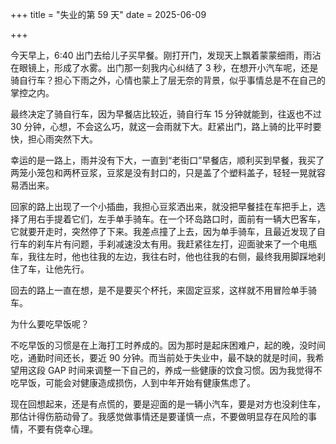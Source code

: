 +++
title = "失业的第 59 天"
date = 2025-06-09

+++

今天早上，6:40 出门去给儿子买早餐。刚打开门，发现天上飘着蒙蒙细雨，雨沾在眼镜上，形成了水雾。出门那一刻我内心纠结了 3 秒，在想开小汽车呢，还是骑自行车？担心下雨之外，心情也蒙上了层无奈的背景，似乎事情总是不在自己的掌控之内。

最终决定了骑自行车，因为早餐店比较近，骑自行车 15 分钟就能到，往返也不过 30 分钟，心想，不会这么巧，就这一会雨就下大。赶紧出门，路上骑的比平时要快，担心雨突然下大。

幸运的是一路上，雨并没有下大，一直到“老街口”早餐店，顺利买到早餐，我买了两笼小笼包和两杯豆浆，豆浆是没有封口的，只是盖了个塑料盖子，轻轻一晃就容易洒出来。

回家的路上出现了一个小插曲，我担心豆浆洒出来，就没把早餐挂在车把手上，选择了用右手提着它们，左手单手骑车。在一个环岛路口时，面前有一辆大巴客车，它就要开走时，突然停了下来。我差点撞了上去，因为单手骑车，且最近发现了自行车的刹车片有问题，手刹减速没太有用。我赶紧往左打，迎面驶来了一个电瓶车，我往左时，他也往我的左边，我往右时，他也往我的右侧，最终我用脚踩地刹住了车，让他先行。

回去的路上一直在想，是不是要买个杯托，来固定豆浆，这样就不用冒险单手骑车。

为什么要吃早饭呢？

不吃早饭的习惯是在上海打工时养成的。因为那时是起床困难户，起的晚，没时间吃，通勤时间还长，要近 90 分钟。而当前处于失业中，最不缺的就是时间，我希望用这段 GAP 时间来调整一下自己的，养成一些健康的饮食习惯。因为我觉得不吃早饭，可能会对健康造成损伤，人到中年开始有健康焦虑了。

现在回想起来，还是有点慌的，要是迎面的是一辆小汽车，要是对方也没刹住车，那估计得伤筋动骨了。我感觉做事情还是要谨慎一点，不要做明显存在风险的事情，不要有侥幸心理。
